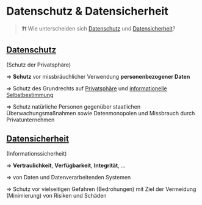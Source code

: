 # Datenschutz & Datensicherheit

> **❓❗** Wie unterscheiden sich [Datenschutz](https://de.wikipedia.org/wiki/Datenschutz) und [Datensicherheit](https://de.wikipedia.org/wiki/Informationssicherheit)?


## [Datenschutz](https://de.wikipedia.org/wiki/Datenschutz)
(Schutz der Privatsphäre)

=> **Schutz** vor missbräuchlicher Verwendung **personenbezogener Daten**

=> Schutz des Grundrechts auf [Privatsphäre](https://de.wikipedia.org/wiki/Privatsph%C3%A4re) und [informationelle Selbstbestimmung](https://de.wikipedia.org/wiki/Informationelle_Selbstbestimmung)

=> Schutz natürliche Personen gegenüber staatlichen Überwachungsmaßnahmen sowie Datenmonopolen und Missbrauch durch Privatunternehmen 


## [Datensicherheit](https://de.wikipedia.org/wiki/Informationssicherheit)
(Informationssicherheit)

=> **Vertraulichkeit**, **Verfügbarkeit**, **Integrität**, …

=> von Daten und Datenverarbeitenden Systemen

=> Schutz vor vielseitigen Gefahren (Bedrohungen) mit Ziel der Vermeidung (Minimierung) von Risiken und Schäden
